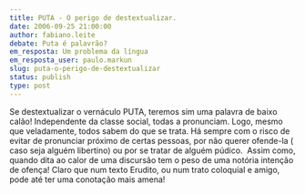 ```yaml
---
title: PUTA - O perigo de destextualizar.
date: 2006-09-25 21:00:00
author: fabiano.leite
debate: Puta é palavrão?
em_resposta: Um problema da língua
em_resposta_user: paulo.markun
slug: puta-o-perigo-de-destextualizar
status: publish 
type: post
---
```


Se destextualizar o vernáculo PUTA, teremos sim uma palavra de baixo calão! Independente da classe social, todas a pronunciam. Logo, mesmo que veladamente, todos sabem do que se trata. Há sempre com o risco de evitar de pronunciar próximo de certas pessoas, por não querer ofende-la ( caso seja alguém libertino) ou por se tratar de alguém púdico.  Assim como, quando dita ao calor de uma discursão tem o peso de uma notória intenção de ofença! Claro que num texto Erudito, ou num trato coloquial e amigo, pode até ter uma conotação mais amena! 


